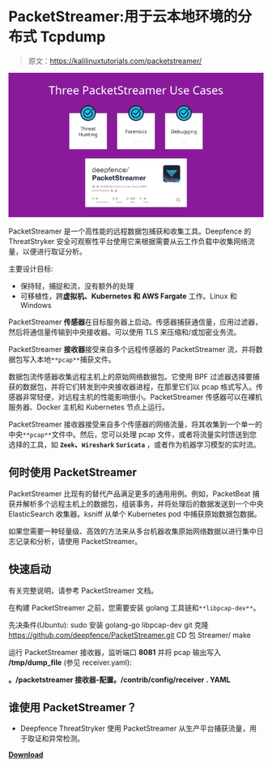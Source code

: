 # PacketStreamer:用于云本地环境的分布式 Tcpdump

> 原文：<https://kalilinuxtutorials.com/packetstreamer/>

[![](img//1012286ef97cca68730c725b2cc16070.png)](https://blogger.googleusercontent.com/img/b/R29vZ2xl/AVvXsEiTkHCvwNU8tGYVcAnk6Miwa2TPCvqEuLwUraN8EgTnIxoSgt42OuA5tf3japrvT_-amA-1tfmjpCLRW2UbYbo2QOuArD0FOaE-i2IGERGt9pDb_B0bGZ-NGtZQonS-LmN2jHMJD4ov8KrHbFYrytchu-eUzH1q9Z5atuDMo0n8GmU1K7PJwqkkxXkz/s672/Three-PacketStreamer-Use-Cases%20(1).png)

PacketStreamer 是一个高性能的远程数据包捕获和收集工具。Deepfence 的 ThreatStryker 安全可观察性平台使用它来根据需要从云工作负载中收集网络流量，以便进行取证分析。

主要设计目标:

*   保持轻，捕捉和流，没有额外的处理
*   可移植性，跨**虚拟机、Kubernetes 和 AWS Fargate** 工作。Linux 和 Windows

PacketStreamer **传感器**在目标服务器上启动。传感器捕获通信量，应用过滤器，然后将通信量传输到中央接收器。可以使用 TLS 来压缩和/或加密业务流。

PacketStreamer **接收器**接受来自多个远程传感器的 PacketStreamer 流，并将数据包写入本地`**pcap**`捕获文件。

数据包流传感器收集远程主机上的原始网络数据包。它使用 BPF 过滤器选择要捕获的数据包，并将它们转发到中央接收器进程，在那里它们以 pcap 格式写入。传感器非常轻便，对远程主机的性能影响很小。PacketStreamer 传感器可以在裸机服务器、Docker 主机和 Kubernetes 节点上运行。

PacketStreamer 接收器接受来自多个传感器的网络流量，将其收集到一个单一的中央`**pcap**`文件中。然后，您可以处理 pcap 文件，或者将流量实时馈送到您选择的工具，如 **`Zeek`、`Wireshark` `Suricata`** ，或者作为机器学习模型的实时流。

## 何时使用 PacketStreamer

PacketStreamer 比现有的替代产品满足更多的通用用例。例如，PacketBeat 捕获并解析多个远程主机上的数据包，组装事务，并将处理后的数据发送到一个中央 ElasticSearch 收集器。ksniff 从单个 Kubernetes pod 中捕获原始数据包数据。

如果您需要一种轻量级、高效的方法来从多台机器收集原始网络数据以进行集中日志记录和分析，请使用 PacketStreamer。

## 快速启动

有关完整说明，请参考 PacketStreamer 文档。

在构建 PacketStreamer 之前，您需要安装 golang 工具链和`**libpcap-dev**`。

先决条件(Ubuntu): sudo 安装 golang-go libpcap-dev
git 克隆 https://github.com/deepfence/PacketStreamer.git
CD 包 Streamer/
make

运行 PacketStreamer 接收器，监听端口 **8081** 并将 pcap 输出写入 **/tmp/dump_file** (参见 receiver.yaml):

**。/packetstreamer 接收器-配置。/contrib/config/receiver . YAML**

## 谁使用 PacketStreamer？

*   Deepfence ThreatStryker 使用 PacketStreamer 从生产平台捕获流量，用于取证和异常检测。

[**Download**](https://github.com/deepfence/PacketStreamer)